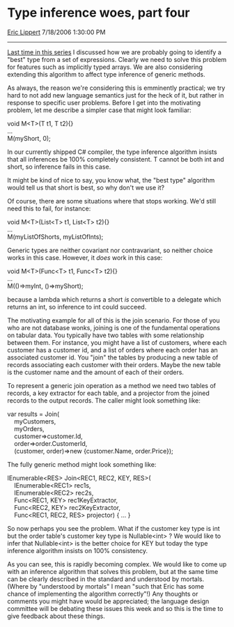 <div id="page">

# Type inference woes, part four

[Eric Lippert](https://social.msdn.microsoft.com/profile/Eric%20Lippert) 7/18/2006 1:30:00 PM

-----

<div id="content">

<div class="mine">

[Last time in this series](http://blogs.msdn.com/ericlippert/archive/2006/05/30/610769.aspx) I discussed how we are probably going to identify a "best" type from a set of expressions. Clearly we need to solve this problem for features such as implicitly typed arrays. We are also considering extending this algorithm to affect type inference of generic methods.

As always, the reason we're considering this is emminently practical; we try hard to not add new language semantics just for the heck of it, but rather in response to specific user problems. Before I get into the motivating problem, let me describe a simpler case that might look familiar:

<span class="code">void M\<T\>(T t1, T t2){}  
...  
M(myShort, 0); </span>

In our currently shipped C\# compiler, the type inference algorithm insists that all inferences be 100% completely consistent. <span class="code">T </span>cannot be both <span class="code">int</span> and <span class="code">short</span>, so inference fails in this case.

It might be kind of nice to say, you know what, the "best type" algorithm would tell us that <span class="code">short</span> is best, so why don't we use it?

Of course, there are some situations where that stops working. We'd still need this to fail, for instance:

<span class="code">void M\<T\>(List\<T\> t1, List\<T\> t2){}  
...  
M(myListOfShorts, myListOfInts); </span>

Generic types are neither covariant nor contravariant, so neither choice works in this case. However, it *does* work in this case:

<span class="code">void M\<T\>(Func\<T\> t1, Func\<T\> t2){}  
...  
M(()=\>myInt, ()=\>myShort); </span>

because a lambda which returns a <span class="code">short</span> *is* convertible to a delegate which returns an <span class="code">int</span>, so inference to <span class="code">int</span> could succeed.

The motivating example for all of this is the join scenario. For those of you who are not database wonks, joining is one of the fundamental operations on tabular data. You typically have two tables with some relationship between them. For instance, you might have a list of customers, where each customer has a customer id, and a list of orders where each order has an associated customer id. You "join" the tables by producing a new table of records associating each customer with their orders. Maybe the new table is the customer name and the amount of each of their orders.

To represent a generic join operation as a method we need two tables of records, a key extractor for each table, and a projector from the joined records to the output records. The caller might look something like:

<span class="code">var results = Join(  
    myCustomers,  
    myOrders,  
    customer=\>customer.Id,  
    order=\>order.CustomerId,  
    (customer, order)=\>new {customer.Name, order.Price});  
</span>

The fully generic method might look something like:

<span class="code">IEnumerable\<RES\> Join\<REC1, REC2, KEY, RES\>(  
    IEnumerable\<REC1\> rec1s,  
    IEnumerable\<REC2\> rec2s,  
    Func\<REC1, KEY\> rec1KeyExtractor,  
    Func\<REC2, KEY\> rec2KeyExtractor,  
    Func\<REC1, REC2, RES\> projector) { ... }  
</span>

So now perhaps you see the problem. What if the customer key type is <span class="code">int </span>but the order table's customer key type is <span class="code">Nullable\<int\> </span>? We would like to infer that <span class="code">Nullable\<int\> </span>is the better choice for <span class="code">KEY </span>but today the type inference algorithm insists on 100% consistency.

As you can see, this is rapidly becoming complex. We would like to come up with an inference algorithm that solves this problem, but at the same time can be clearly described in the standard and understood by mortals. (Where by "understood by mortals" I mean "such that Eric has some chance of implementing the algorithm correctly"\!) Any thoughts or comments you might have would be appreciated; the language design committee will be debating these issues this week and so this is the time to give feedback about these things.

</div>

</div>

</div>

